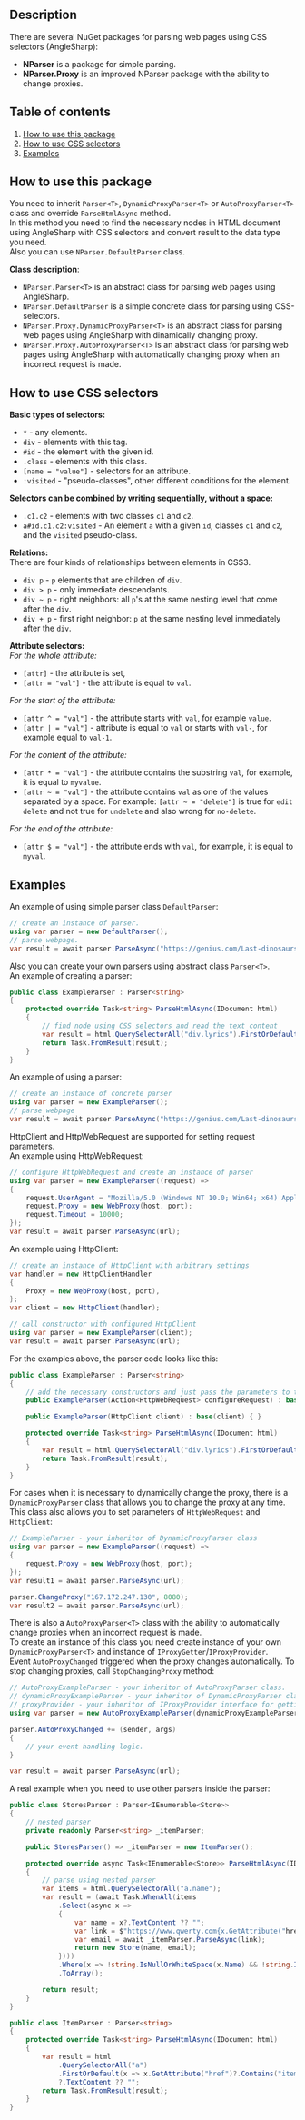 ## Description
There are several NuGet packages for parsing web pages using CSS selectors (AngleSharp):  
* **NParser** is a package for simple parsing.  
* **NParser.Proxy** is an improved NParser package with the ability to change proxies.

## Table of contents
1. [How to use this package](#package_using)
2. [How to use CSS selectors](#selectors_description)
3. [Examples](#examples)

<a name=package_using></a>
## How to use this package
You need to inherit `Parser<T>`, `DynamicProxyParser<T>` or `AutoProxyParser<T>` class and override `ParseHtmlAsync` method.  
In this method you need to find the necessary nodes in HTML document using AngleSharp with CSS selectors and convert result to the data type you need.  
Also you can use `NParser.DefaultParser` class.  

**Class description**:
* `NParser.Parser<T>` is an abstract class for parsing web pages using AngleSharp.  
* `NParser.DefaultParser` is a simple concrete class for parsing using CSS-selectors.  
* `NParser.Proxy.DynamicProxyParser<T>` is an abstract class for parsing web pages using AngleSharp with dinamically changing proxy.  
* `NParser.Proxy.AutoProxyParser<T>` is an abstract class for parsing web pages using AngleSharp with automatically changing proxy when an incorrect request is made.  

<a name=selectors_description></a>
## How to use CSS selectors
**Basic types of selectors:**
* `*` - any elements.
* `div` - elements with this tag.
* `#id` - the element with the given id.
* `.class` - elements with this class.
* `[name = "value"]` - selectors for an attribute.
* `:visited` - "pseudo-classes", other different conditions for the element.

**Selectors can be combined by writing sequentially, without a space:**
* `.c1.c2` - elements with two classes `c1` and `c2`.
* `a#id.c1.c2:visited` - An element `a` with a given `id`, classes `c1` and `c2`, and the `visited` pseudo-class.

**Relations:**  
There are four kinds of relationships between elements in CSS3.
* `div p` - `p` elements that are children of `div`.
* `div > p` - only immediate descendants.
* `div ~ p` - right neighbors: all `p`'s at the same nesting level that come after the `div`.
* `div + p` - first right neighbor: `p` at the same nesting level immediately after the `div`.

**Attribute selectors:**  
*For the whole attribute:*
* `[attr]` - the attribute is set,
* `[attr = "val"]` - the attribute is equal to `val`.  

*For the start of the attribute:*
* `[attr ^ = "val"]` - the attribute starts with `val`, for example `value`.
* `[attr | = "val"]` - attribute is equal to `val` or starts with `val-`, for example equal to `val-1`.  

*For the content of the attribute:*
* `[attr * = "val"]` - the attribute contains the substring `val`, for example, it is equal to `myvalue`.
* `[attr ~ = "val"]` - the attribute contains `val` as one of the values separated by a space. For example: `[attr ~ = "delete"]` is true for `edit delete` and not true for `undelete` and also wrong for `no-delete`.  

*For the end of the attribute:*
* `[attr $ = "val"]` - the attribute ends with `val`, for example, it is equal to `myval`.

<a name=examples></a>
## Examples
An example of using simple parser class `DefaultParser`:
```c#
// create an instance of parser.
using var parser = new DefaultParser();
// parse webpage.
var result = await parser.ParseAsync("https://genius.com/Last-dinosaurs-apollo-lyrics", "div.lyrics");
```

Also you can create your own parsers using abstract class `Parser<T>`.  
An example of creating a parser:
```c#
public class ExampleParser : Parser<string>
{
	protected override Task<string> ParseHtmlAsync(IDocument html)
	{
		// find node using CSS selectors and read the text content
		var result = html.QuerySelectorAll("div.lyrics").FirstOrDefault()?.TextContent ?? "";
		return Task.FromResult(result);
	}
}
```

An example of using a parser:
```c#
// create an instance of concrete parser
using var parser = new ExampleParser();
// parse webpage
var result = await parser.ParseAsync("https://genius.com/Last-dinosaurs-apollo-lyrics");
```

HttpClient and HttpWebRequest are supported for setting request parameters.  
An example using HttpWebRequest:
```c#
// configure HttpWebRequest and create an instance of parser
using var parser = new ExampleParser((request) =>
{
	request.UserAgent = "Mozilla/5.0 (Windows NT 10.0; Win64; x64) AppleWebKit/537.36 (KHTML, like Gecko) Chrome/74.0.3729.169 Safari/537.36";
	request.Proxy = new WebProxy(host, port);
	request.Timeout = 10000;
});
var result = await parser.ParseAsync(url);
```

An example using HttpClient:
```c#
// create an instance of HttpClient with arbitrary settings
var handler = new HttpClientHandler
{
	Proxy = new WebProxy(host, port),
};
var client = new HttpClient(handler);

// call constructor with configured HttpClient
using var parser = new ExampleParser(client);
var result = await parser.ParseAsync(url);
```

For the examples above, the parser code looks like this:
```c#
public class ExampleParser : Parser<string>
{
	// add the necessary constructors and just pass the parameters to the base constructor
	public ExampleParser(Action<HttpWebRequest> configureRequest) : base(configureRequest) { }

	public ExampleParser(HttpClient client) : base(client) { }

	protected override Task<string> ParseHtmlAsync(IDocument html)
	{
		var result = html.QuerySelectorAll("div.lyrics").FirstOrDefault()?.TextContent ?? "";
		return Task.FromResult(result);
	}
}
```

For cases when it is necessary to dynamically change the proxy, there is a `DynamicProxyParser` class that allows you to change the proxy at any time. This class also allows you to set parameters of `HttpWebRequest` and `HttpClient`:
```c#
// ExampleParser - your inheritor of DynamicProxyParser class
using var parser = new ExampleParser((request) =>
{
	request.Proxy = new WebProxy(host, port);
});
var result1 = await parser.ParseAsync(url);

parser.ChangeProxy("167.172.247.130", 8080);
var result2 = await parser.ParseAsync(url);
```

There is also a `AutoProxyParser<T>` class with the ability to automatically change proxies when an incorrect request is made.  
To create an instance of this class you need create instance of your own `DynamicProxyParser<T>` and instance of `IProxyGetter`/`IProxyProvider`.  
Event `AutoProxyChanged` triggered when the proxy changes automatically. To stop changing proxies, call `StopChangingProxy` method:
```c#
// AutoProxyExampleParser - your inheritor of AutoProxyParser class.
// dynamicProxyExampleParser - your inheritor of DynamicProxyParser class.
// proxyProvider - your inheritor of IProxyProvider interface for getting list of proxies.
using var parser = new AutoProxyExampleParser(dynamicProxyExampleParser, proxyProvider);

parser.AutoProxyChanged += (sender, args)
{
	// your event handling logic.
}

var result = await parser.ParseAsync(url);
```

A real example when you need to use other parsers inside the parser:
```c#
public class StoresParser : Parser<IEnumerable<Store>>
{
	// nested parser
	private readonly Parser<string> _itemParser;

	public StoresParser() => _itemParser = new ItemParser();

	protected override async Task<IEnumerable<Store>> ParseHtmlAsync(IDocument html)
	{
		// parse using nested parser
		var items = html.QuerySelectorAll("a.name");
		var result = (await Task.WhenAll(items
			.Select(async x =>
			{
				var name = x?.TextContent ?? "";
				var link = $"https://www.qwerty.com{x.GetAttribute("href")}";
				var email = await _itemParser.ParseAsync(link);
				return new Store(name, email);
			})))
			.Where(x => !string.IsNullOrWhiteSpace(x.Name) && !string.IsNullOrWhiteSpace(x.Content))
			.ToArray();

		return result;
	}
}

public class ItemParser : Parser<string>
{
	protected override Task<string> ParseHtmlAsync(IDocument html)
	{
		var result = html
			.QuerySelectorAll("a")
			.FirstOrDefault(x => x.GetAttribute("href")?.Contains("item:") == true)
			?.TextContent ?? "";
		return Task.FromResult(result);
	}
}
```
